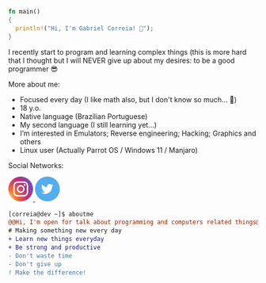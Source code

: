 ~~~rust
fn main()
{
  println!("Hi, I'm Gabriel Correia! 🥇");
}
~~~

I recently start to program and learning complex things (this is more hard that I thought but I will NEVER give up about my desires: to be a good programmer 😎

More about me:
- Focused every day (I like math also, but I don't know so much... 🥲)
- 18 y.o.
- Native language (Brazilian Portuguese)
- My second language (I still learning yet...)
- I’m interested in Emulators; Reverse engineering; Hacking; Graphics and others
- Linux user (Actually Parrot OS / Windows 11 / Manjaro)

Social Networks:
<div>
<a href="https://www.instagram.com/ocorreia18">
  <img src="assets/Instagram.svg" height="50px">
</a>
<a href="https://twitter.com/ocorreia18">
  <img src="assets/Twitter.svg" height="50px">
</a>
</div>

~~~diff
[correia@dev ~]$ aboutme
@@Hi, I'm open for talk about programming and computers related things@@
# Making something new every day
+ Learn new things everyday
+ Be strong and productive
- Don't waste time
- Don't give up
! Make the difference!
~~~
